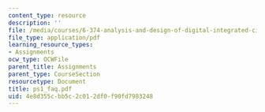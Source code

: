 ```yaml
---
content_type: resource
description: ''
file: /media/courses/6-374-analysis-and-design-of-digital-integrated-circuits-fall-2003/4e8d355cbb5c2c012df0f90fd7983248_ps1_faq.pdf
file_type: application/pdf
learning_resource_types:
- Assignments
ocw_type: OCWFile
parent_title: Assignments
parent_type: CourseSection
resourcetype: Document
title: ps1_faq.pdf
uid: 4e8d355c-bb5c-2c01-2df0-f90fd7983248
---
```

